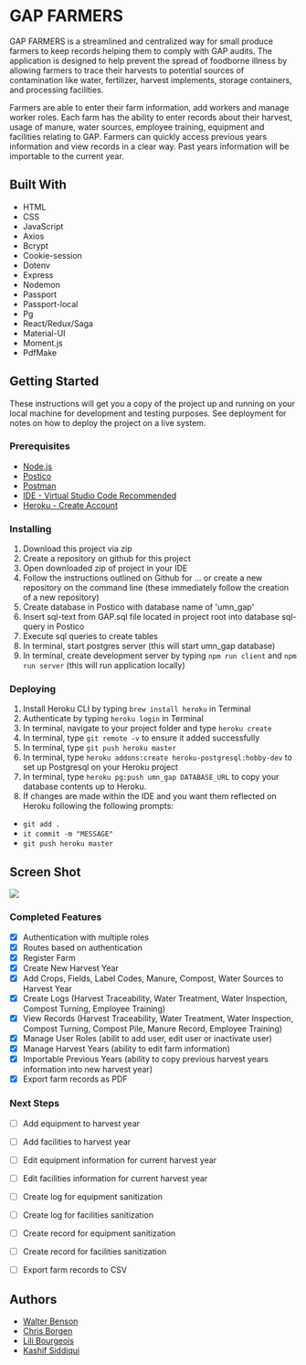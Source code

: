 # GAP FARMERS

GAP FARMERS is a streamlined and centralized way for small produce farmers to keep records helping them to comply with GAP audits. The application is designed to help prevent the spread of foodborne illness by allowing farmers to trace their harvests to potential sources of contamination like water, fertilizer, harvest implements, storage containers, and processing facilities. 

Farmers are able to enter their farm information, add workers and manage worker roles. Each farm has the ability to enter records about their harvest, usage of manure, water sources, employee training, equipment and facilities relating to GAP. Farmers can quickly access previous years information and view records in a clear way. Past years information will be importable to the current year.

## Built With

- HTML
- CSS
- JavaScript
- Axios
- Bcrypt
- Cookie-session
- Dotenv
- Express
- Nodemon
- Passport
- Passport-local
- Pg
- React/Redux/Saga
- Material-UI
- Moment.js
- PdfMake


## Getting Started

These instructions will get you a copy of the project up and running on your local machine for development and testing purposes. See deployment for notes on how to deploy the project on a live system.

### Prerequisites

- [Node.js](https://nodejs.org/en/)
- [Postico](https://eggerapps.at/postico/)
- [Postman](https://www.getpostman.com/)
- [IDE - Virtual Studio Code Recommended](https://code.visualstudio.com/)
- [Heroku - Create Account](https://www.heroku.com/)



### Installing


1. Download this project via zip
2. Create a repository on github for this project
3. Open downloaded zip of project in your IDE
4. Follow the instructions outlined on Github for ... or create a new repository on the command line (these immediately follow the creation of a new repository)
5. Create database in Postico with database name of 'umn_gap'
6. Insert sql-text from GAP.sql file located in project root into database sql-query in Postico
7. Execute sql queries to create tables
8. In terminal, start postgres server (this will start umn_gap database)
9. In terminal, create development server by typing `npm run client` and `npm run server` (this will run application locally)

### Deploying
1. Install Heroku CLI by typing `brew install heroku` in Terminal
2. Authenticate by typing `heroku login` in Terminal
3. In terminal, navigate to your project folder and type `heroku create`
4. In terminal, type `git remote -v` to ensure it added successfully
5. In terminal, type `git push heroku master`
6. In terminal, type `heroku addons:create heroku-postgresql:hobby-dev` to set up Postgresql on your Heroku project
7. In terminal, type `heroku pg:push umn_gap DATABASE_URL` to copy your database contents up to Heroku. 
8. If changes are made within the IDE and you want them reflected on Heroku following the following prompts:
  - `git add .`
  - `it commit -m "MESSAGE"`
  - `git push heroku master`

## Screen Shot

<img src="/public/images/screenshot.png/">


### Completed Features

- [x] Authentication with multiple roles
- [x] Routes based on authentication
- [x] Register Farm
- [x] Create New Harvest Year
- [x] Add Crops, Fields, Label Codes, Manure, Compost, Water Sources to Harvest Year
- [x] Create Logs (Harvest Traceability, Water Treatment, Water Inspection, Compost Turning, Employee Training)
- [x] View Records (Harvest Traceability, Water Treatment, Water Inspection, Compost Turning, Compost Pile, Manure Record, Employee Training)
- [x] Manage User Roles (abilit to add user, edit user or inactivate user)
- [x] Manage Harvest Years (ability to edit farm information)
- [x] Importable Previous Years (ability to copy previous harvest years information into new harvest year)
- [x] Export farm records as PDF

### Next Steps

- [ ] Add equipment to harvest year
- [ ] Add facilities to harvest year
- [ ] Edit equipment information for current harvest year
- [ ] Edit facilities information for current harvest year
- [ ] Create log for equipment sanitization
- [ ] Create log for facilities sanitization
- [ ] Create record for equipment sanitization
- [ ] Create record for facilities sanitization
- [ ] Export farm records to CSV 



## Authors
- [Walter Benson](https://github.com/wabens)
- [Chris Borgen](https://github.com/borgen_12)
- [Lili Bourgeois](https://github.com/lbourgeois90)
- [Kashif Siddiqui](https://github.com/kashsid)
